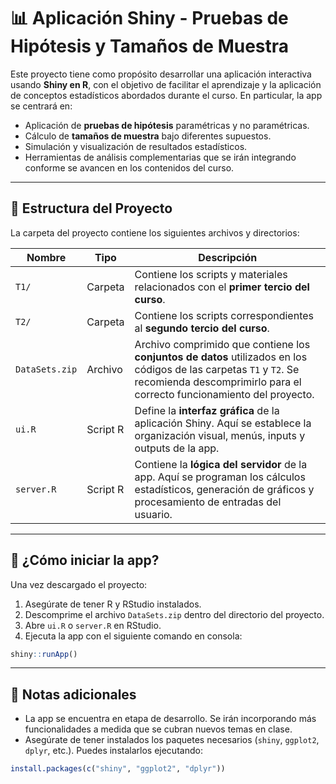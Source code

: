 # 📊 Aplicación Shiny - Pruebas de Hipótesis y Tamaños de Muestra

Este proyecto tiene como propósito desarrollar una aplicación interactiva usando **Shiny en R**, con el objetivo de facilitar el aprendizaje y la aplicación de conceptos estadísticos abordados durante el curso. En particular, la app se centrará en:

- Aplicación de **pruebas de hipótesis** paramétricas y no paramétricas.
- Cálculo de **tamaños de muestra** bajo diferentes supuestos.
- Simulación y visualización de resultados estadísticos.
- Herramientas de análisis complementarias que se irán integrando conforme se avancen en los contenidos del curso.

---

## 📁 Estructura del Proyecto

La carpeta del proyecto contiene los siguientes archivos y directorios:

| Nombre              | Tipo       | Descripción |
|---------------------|------------|-------------|
| `T1/`               | Carpeta    | Contiene los scripts y materiales relacionados con el **primer tercio del curso**. |
| `T2/`               | Carpeta    | Contiene los scripts correspondientes al **segundo tercio del curso**.             |
| `DataSets.zip`      | Archivo    | Archivo comprimido que contiene los **conjuntos de datos** utilizados en los códigos de las carpetas `T1` y `T2`. Se recomienda descomprimirlo para el correcto funcionamiento del proyecto. |
| `ui.R`              | Script R   | Define la **interfaz gráfica** de la aplicación Shiny. Aquí se establece la organización visual, menús, inputs y outputs de la app. |
| `server.R`          | Script R   | Contiene la **lógica del servidor** de la app. Aquí se programan los cálculos estadísticos, generación de gráficos y procesamiento de entradas del usuario. |

---

## 🚀 ¿Cómo iniciar la app?

Una vez descargado el proyecto:

1. Asegúrate de tener R y RStudio instalados.
2. Descomprime el archivo `DataSets.zip` dentro del directorio del proyecto.
3. Abre `ui.R` o `server.R` en RStudio.
4. Ejecuta la app con el siguiente comando en consola:

```r
shiny::runApp()
```

---

## 🧠 Notas adicionales

- La app se encuentra en etapa de desarrollo. Se irán incorporando más funcionalidades a medida que se cubran nuevos temas en clase.
- Asegúrate de tener instalados los paquetes necesarios (`shiny`, `ggplot2`, `dplyr`, etc.). Puedes instalarlos ejecutando:

```r
install.packages(c("shiny", "ggplot2", "dplyr"))
```
